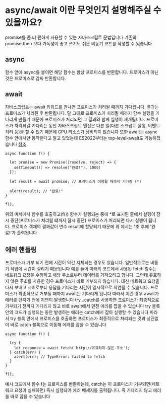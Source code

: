 # async/await 이란 무엇인지 설명해주실 수 있을까요?

promise를 좀 더 편하게 사용할 수 있는 자바스크립트 문법입니다
기존의 promise.then 보다 가독성이 좋고 쓰기도 쉬운 비동기 코드를 작성할 수 있습니다

## async

함수 앞에 async를 붙이면 해당 함수는 항상 프로미스를 반환합니다. 프로미스가 아닌 것은 프로미스로 감싸
반환합니다.

## await

자바스크립트는 await 키워드를 만나면 프로미스가 처리될 때까지 기다립니다.
결과는 프로미스가 처리된 후 반환됩니다.
말 그대로 프로미스가 처리될 때까지 함수 실행을 기다리게 만들기 때문에 프로미스가 처리되면 그 결과와 함께 실행이 재개됩니다.
프로미스가 처리되길 기다리는 동안 자바스크립트 엔진은 다른 일(다른 스크립트 실행, 이벤트 처리 등)을 할 수 있기 때문에
CPU 리소스가 낭비되지 않습니다
또한 await는 async 함수 안에서만 동작한다고 알고 있었는데 ES2022부터는 top-level-await도 가능해졌습니다
[참조](https://fe-developers.kakaoent.com/2022/220728-es2022/)

```
async function f() {

  let promise = new Promise((resolve, reject) => {
    setTimeout(() => resolve("완료!"), 1000)
  });

  let result = await promise; // 프라미스가 이행될 때까지 기다림 (*)

  alert(result); // "완료!"
}

f();
```

위의 예제에서 함수를 호출하고(f()) 함수가 실행되는 중에 \*로 표시된 줄에서 실행이 잠시 중단(프로미스가 처리될 떄까지 잠시 중단)
프로미스가 처리되면 다시 실행이 됩니다. 프로미스 객체의 결과값이 변수 result에 할당되기 때문에 위 예시는
1초 후에 '완료!'가 출력됩니다

## 에러 핸들링

프로미스가 거부 되기 전에 시간이 약간 지체되는 경우도 있습니다. 일반적으로는 비동기 작업에 시간이 걸리기 때문입니다
예를 들어 아래의 코드에서 사용된 fetch 함수는 네트워크 요청을 수행하고 해당 주소로부터 데이터를 가저오려고 합니다.
그런데 유효하지 않은 주소를 사용한 경우 프로미스가 바로 거부되지 않습니다. 대신 네트워크 요청을 다시 보내고
서버로부터 응답을 기다리는 시간이 일시적으로 지연될 수 있습니다. 프로미스가 최종적으로 거부될 때까지
await는 기다리게 됩니다 따라서 이런 경우 await가 에러를 던지기 전에 지연이 발생합니다
try...catch를 사용하면 프로미스가 최종적으로 거부되기 전까지 기다리지 않고 바로 await에서 던전 에러를 잡을 수 있습니다
try 블록 안의 코드가 실행되는 동안 발생하는 에러는 catch에서 잡아 실행할 수 있습니다
따라서 try 블록 안에서 프로미스를 호출하면 프로미스가 최종적으로 처리되는 것과 상관없이 바로 catch
블록으로 이동해 에러를 잡을 수 있습니다

```
async function f() {

  try {
    let response = await fetch('http://유효하지-않은-주소');
  } catch(err) {
    alert(err); // TypeError: failed to fetch
  }
}

f();

```

예시 코드에서 함수 f는 프로미스를 반환하는데, catch는 이 프로미스가 거부되면(네트워크 요청이 실패하면)
즉시 실행되어 에러 메세지를 출력됩니다. 즉 기다리지 않고 에러를 바로 잡을 수 있습니다
